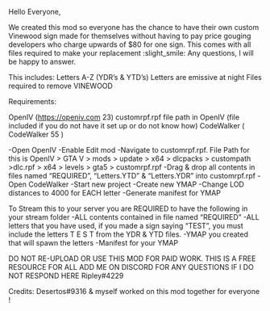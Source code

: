 Hello Everyone,

We created this mod so everyone has the chance to have their own custom Vinewood sign made for themselves without having to pay price gouging developers who charge upwards of $80 for one sign. This comes with all files required to make your replacement :slight_smile:
Any questions, I will be happy to answer.

This includes:
Letters A-Z (YDR’s & YTD’s)
Letters are emissive at night
Files required to remove VINEWOOD

Requirements:

OpenIV (https://openiv.com 23)
customrpf.rpf file path in OpenIV (file included if you do not have it set up or do not know how)
CodeWalker ( CodeWalker 55 )

-Open OpenIV
-Enable Edit mod
-Navigate to customrpf.rpf. File Path for this is OpenIV > GTA V > mods > update > x64 > dlcpacks > custompath >dlc.rpf > x64 > levels > gta5 > customrpf.rpf
-Drag & drop all contents in files named “REQUIRED”, “Letters.YTD” & “Letters.YDR” into customrpf.rpf
-Open CodeWalker
-Start new project
-Create new YMAP
-Change LOD distances to 4000 for EACH letter
-Generate manifest for YMAP

To Stream this to your server you are REQUIRED to have the following in your stream folder
-ALL contents contained in file named “REQUIRED”
-ALL letters that you have used, if you made a sign saying “TEST”, you must include the letters T E S T from the YDR & YTD files.
-YMAP you created that will spawn the letters
-Manifest for your YMAP

DO NOT RE-UPLOAD OR USE THIS MOD FOR PAID WORK. THIS IS A FREE RESOURCE FOR ALL
ADD ME ON DISCORD FOR ANY QUESTIONS IF I DO NOT RESPOND HERE Ripley#4229

Credits: Desertos#9316 & myself worked on this mod together for everyone !
